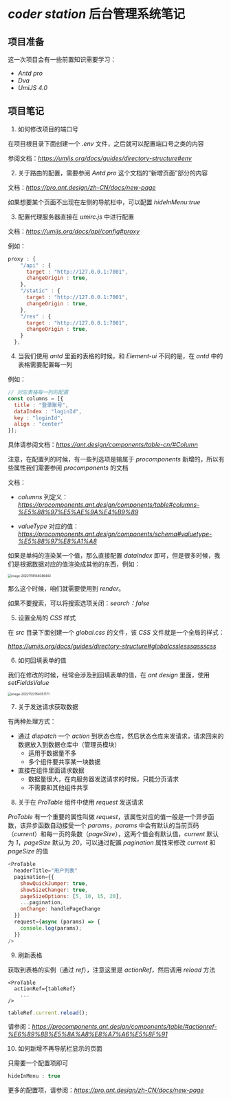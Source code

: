# *coder station* 后台管理系统笔记



## 项目准备

这一次项目会有一些前置知识需要学习：

- *Antd pro*
- *Dva*
- *UmiJS 4.0*



## 项目笔记



1. 如何修改项目的端口号

在项目根目录下面创建一个 *.env* 文件，之后就可以配置端口号之类的内容

参阅文档：*https://umijs.org/docs/guides/directory-structure#env*



2. 关于路由的配置，需要参阅 *Antd pro* 这个文档的“新增页面”部分的内容

文档：*https://pro.ant.design/zh-CN/docs/new-page*

如果想要某个页面不出现在左侧的导航栏中，可以配置 *hideInMenu:true*



3. 配置代理服务器直接在 *umirc.js* 中进行配置

文档：*https://umijs.org/docs/api/config#proxy*

例如：

```js
proxy : {
    "/api" : {
      target : "http://127.0.0.1:7001",
      changeOrigin : true,
    },
    "/static" : {
      target : "http://127.0.0.1:7001",
      changeOrigin : true,
    },
    "/res" : {
      target : "http://127.0.0.1:7001",
      changeOrigin : true,
    }
  },
```



4. 当我们使用 *antd* 里面的表格的时候，和 *Element-ui* 不同的是，在 *antd* 中的表格需要配置每一列

例如：

```js
// 对应表格每一列的配置
const columns = [{
  title : "登录账号",
  dataIndex : "loginId",
  key : "loginId",
  align : "center"
}];
```

具体请参阅文档：*https://ant.design/components/table-cn/#Column*

注意，在配置列的时候，有一些列选项是输属于 *procomponents* 新增的，所以有些属性我们需要参阅 *procomponents* 的文档

文档：

- *columns* 列定义：*https://procomponents.ant.design/components/table#columns-%E5%88%97%E5%AE%9A%E4%B9%89*

- *valueType* 对应的值：*https://procomponents.ant.design/components/schema#valuetype-%E5%88%97%E8%A1%A8*

如果是单纯的渲染某一个值，那么直接配置 *dataIndex* 即可，但是很多时候，我们是根据数据对应的值渲染成其他的东西，例如：

<img src="https://xiejie-typora.oss-cn-chengdu.aliyuncs.com/2022-11-18-064046.png" alt="image-20221118144046443" style="zoom:50%;" />

那么这个时候，咱们就需要使用到 *render*。

如果不要搜索，可以将搜索选项关闭：*search：false*



5. 设置全局的 *CSS* 样式

在 *src* 目录下面创建一个 *global.css* 的文件，该 *CSS* 文件就是一个全局的样式：

*https://umijs.org/docs/guides/directory-structure#globalcsslesssassscss*



6. 如何回填表单的值

我们在修改的时候，经常会涉及到回填表单的值，在 *ant design* 里面，使用 *setFieldsValue*

<img src="https://xiejie-typora.oss-cn-chengdu.aliyuncs.com/2022-11-22-074057.png" alt="image-20221122154057171" style="zoom:50%;" />



7. 关于发送请求获取数据

有两种处理方式：

- 通过 *dispatch* 一个 *action* 到状态仓库，然后状态仓库来发请求，请求回来的数据放入到数据仓库中（管理员模块）
  - 适用于数据量不多
  - 多个组件要共享某一块数据
- 直接在组件里面请求数据
  - 数据量很大，在向服务器发送请求的时候，只能分页请求
  - 不需要和其他组件共享



8. 关于在 *ProTable* 组件中使用 *request* 发送请求

*ProTable* 有一个重要的属性叫做 *request*，该属性对应的值一般是一个异步函数，该异步函数自动接受一个 *params*，*params* 中会有默认的当前页码（*current*）和每一页的条数（*pageSize*），这两个值会有默认值，*current* 默认为 *1*，*pageSize* 默认为 *20*，可以通过配置 *pagination* 属性来修改 *current* 和 *pageSize* 的值

```js
<ProTable
  headerTitle="用户列表"
  pagination={{
    showQuickJumper: true,
    showSizeChanger: true,
    pageSizeOptions: [5, 10, 15, 20],
    ...pagination,
    onChange: handlePageChange
  }}
  request={async (params) => {
    console.log(params);
  }}
/>
```



9. 刷新表格

获取到表格的实例（通过 *ref*），注意这里是 *actionRef*，然后调用 *reload* 方法

```react
<ProTable
  actionRef={tableRef}
 	...
/>
```

```js
tableRef.current.reload();
```

请参阅：*https://procomponents.ant.design/components/table/#actionref-%E6%89%8B%E5%8A%A8%E8%A7%A6%E5%8F%91*



10. 如何新增不再导航栏显示的页面

只需要一个配置项即可

```js
hideInMenu : true
```

更多的配置项，请参阅：*https://pro.ant.design/zh-CN/docs/new-page*
